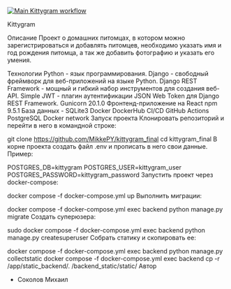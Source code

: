 [![Main Kittygram workflow](https://github.com/MikkePY/kittygram_final/actions/workflows/main.yaml/badge.svg?branch=main)](https://github.com/MikkePY/kittygram_final/actions/workflows/main.yaml) 

Kittygram

Описание
Проект о домашних питомцах, в котором можно зарегистрироваться и добавлять питомцев, необходимо указать имя и год рождения питомца, а так же добавить фотографию и указать его умения.

Технологии
Python - язык программирования.
Django - свободный фреймворк для веб-приложений на языке Python.
Django REST Framework - мощный и гибкий набор инструментов для создания веб-API.
Simple JWT - плагин аутентификации JSON Web Token для Django REST Framework.
Gunicorn 20.1.0
Фронтенд-приложение на React
npm 9.5.1
База данных - SQLite3
Docker
DockerHub
CI/CD
GitHub Actions
PostgreSQL
Docker network
Запуск проекта
Клонировать репозиторий и перейти в него в командной строке:

git clone https://github.com/MikkePY/kittygram_final
cd kittygram_final
В корне проекта создать файл .env и прописать в него свои данные. Пример:

POSTGRES_DB=kittygram
POSTGRES_USER=kittygram_user
POSTGRES_PASSWORD=kittygram_password
Запустить проект через docker-compose:

docker compose -f docker-compose.yml up
Выполнить миграции:

docker compose -f docker-compose.yml exec backend python manage.py migrate
Создать суперюзера:

sudo docker compose -f docker-compose.yml exec backend python manage.py createsuperuser
Собрать статику и скопировать ее:

docker compose -f docker-compose.yml exec backend python manage.py collectstatic
docker compose -f docker-compose.yml exec backend cp -r /app/static_backend/. /backend_static/static/
Автор
- Cоколов Михаил